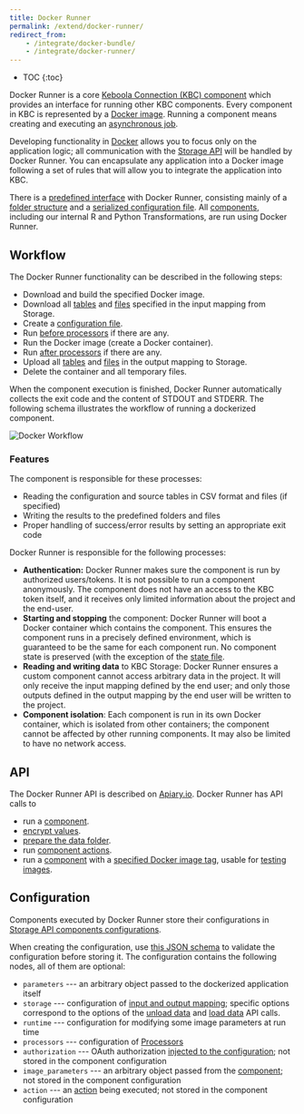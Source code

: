 ```yaml
---
title: Docker Runner
permalink: /extend/docker-runner/
redirect_from:
    - /integrate/docker-bundle/
    - /integrate/docker-runner/
---
```


* TOC
{:toc}

Docker Runner is a core [Keboola Connection (KBC) component](/overview/#important-components) which
provides an interface for running other KBC components. Every component in KBC is
represented by a [Docker image](/extend/component/docker-tutorial/).
Running a component means creating and executing an [asynchronous job](/integrate/jobs/).

Developing functionality in [Docker](https://www.docker.com/) allows you to focus only on the application logic; all communication
with the [Storage API](https://keboola.docs.apiary.io/#) will be handled by Docker Runner. You can encapsulate any application into a Docker image
following a set of rules that will allow you to integrate the application into KBC.

There is a [predefined interface](/extend/common-interface/) with Docker Runner, consisting
mainly of a [folder structure](/extend/common-interface/folders/) and a [serialized configuration file](/extend/common-interface/config-file/).
All [components](/extend/component/), including our internal R and Python Transformations, are run using Docker Runner.

## Workflow
The Docker Runner functionality can be described in the following steps:

- Download and build the specified Docker image.
- Download all [tables](/extend/common-interface/folders/#dataintables-folder) and [files](/extend/common-interface/folders/#datainfiles-folder) specified in the input mapping from Storage.
- Create a [configuration file](/extend/common-interface/config-file/).
- Run [before processors](/extend/component/processors/) if there are any.
- Run the Docker image (create a Docker container).
- Run [after processors](/extend/component/processors/) if there are any.
- Upload all [tables](/extend/common-interface/folders/#dataouttables-folder) and
[files](/extend/common-interface/folders/#dataoutfiles-folder) in the output mapping to Storage.
- Delete the container and all temporary files.

When the component execution is finished, Docker Runner automatically collects the exit code and the content of STDOUT and STDERR.
The following schema illustrates the workflow of running a dockerized component.

![Docker Workflow](/extend/docker-runner/docker-runner.svg)

### Features
The component is responsible for these processes:

- Reading the configuration and source tables in CSV format and files (if specified)
- Writing the results to the predefined folders and files
- Proper handling of success/error results by setting an appropriate exit code

Docker Runner is responsible for the following processes:

- **Authentication:** Docker Runner makes sure the component is run by authorized users/tokens.
It is not possible to run a component anonymously. The component does not have an access to the KBC token
itself, and it receives only limited information about the project and the end-user.
- **Starting and stopping** the component: Docker Runner will boot a Docker container which contains the
component. This ensures the component runs in a precisely defined environment, which is guaranteed to
be the same for each component run. No component state is preserved (with the exception of the
[state file](/extend/common-interface/config-file/#state-file).
- **Reading and writing data** to KBC Storage: Docker Runner ensures a custom component
cannot access arbitrary data in the project. It will only receive the input mapping defined by the end user;
and only those outputs defined in the output mapping by the end user will be written to the project.
- **Component isolation**: Each component is run in its own Docker container, which is isolated from other
containers; the component cannot be affected by other running components. It may also be limited
to have no network access.

## API
The Docker Runner API is described on [Apiary.io](https://kebooladocker.docs.apiary.io/#). Docker Runner
has API calls to

- run a [component](/extend/component/).
- [encrypt values](/overview/encryption/).
- [prepare the data folder](/extend/component/running/#preparing-the-data-folder).
- run [component actions](/extend/common-interface/actions/).
- run a [component](/extend/component/) with a [specified Docker image tag](https://kebooladocker.docs.apiary.io/#reference/run/create-a-job-with-image/run-job), usable for [testing images](/extend/component/deployment/#test-live-configurations).

## Configuration
Components executed by Docker Runner store their configurations in
[Storage API components configurations](https://keboola.docs.apiary.io/#reference/component-configurations).

When creating the configuration, use
[this JSON schema](https://github.com/keboola/docker-bundle/blob/master/Resources/schemas/configuration.json)
to validate the configuration before storing it. The configuration contains the following nodes,
all of them are optional:

- `parameters` --- an arbitrary object passed to the dockerized application itself
- `storage` --- configuration of [input and output mapping](/extend/common-interface/folders/); specific options correspond to the options of the
[unload data](https://keboola.docs.apiary.io/#reference/tables/unload-data-asynchronously) and
[load data](https://keboola.docs.apiary.io/#reference/tables/load-data-asynchronously) API calls.
- `runtime` --- configuration for modifying some image parameters at run time
- `processors` --- configuration of [Processors](/extend/component/processors/)
- `authorization` --- OAuth authorization [injected to the configuration](/extend/common-interface/oauth/); not stored in the component configuration
- `image_parameters` --- an arbitrary object passed from the [component](/extend/component/); not stored in the component configuration
- `action` --- an [action](/extend/common-interface/actions/) being executed; not stored in the component configuration

